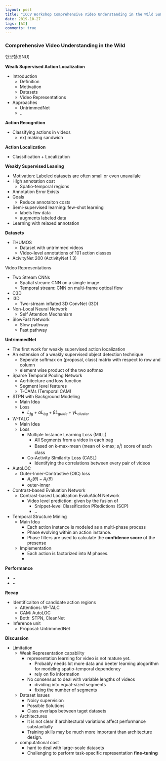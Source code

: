 ```yaml
---
layout: post
title: "ICCV Workshop Comprehensive Video Understanding in the Wild Summary - (1)"
date: 2019-10-27
tags: [AI]
comments: true
---
```

### Comprehensive Video Understanding in the Wild


한보형(SNU)

**Wealk Supervised Action Localization**
- Introduction
  - Definition
  - Motivation
  - Datasets
  - Video Representations
- Approaches
  - UntrimmedNet
  - ..

**Action Recognition**
- Classifying actions in videos
  - ex) making sandwich


**Action Localization**
- Classification + Localization

**Weakly Supervised Leaning**
- Motivation: Labeled datasets are often small or even unavailale
- HIgh annotation cost
  - Spatio-temporal regions
- Annotation Error Exists
- Goals
  - Reduce annotaiton costs
- Semi-supervised learning: few-shot learning
  - labels few data
  - augments labeled data 
- Learning with relaxed annotation

**Datasets**
- THUMOS
  - Dataset with untrimmed videos
  - Video-level annotations of 101 action classes
- AcivityNet 200 (ActivityNet 1.3)

Video Representations
- Two Stream CNNs
  - Spatial stream: CNN on a simgle image
  - Temporal stream: CNN on multi-frame optical flow
- C3D
- I3D
  - Two-stream inflated 3D ConvNet (I3D)
- Non-Local Neural Network
  - Self Attention Mechanism
- SlowFast Network
  - Slow pathway
  - Fast pathway


**UntrimmedNet**
- The first work for weakly supervised action localization
- An extension of a weakly supervised object detection technique
  - Seperate softmax on (proposal, class) matrix with respect to row and column
  - element wise product of the two softmax
- Sparse Temporal Pooling Network
  - Acrhitecture and loss function
  - Segment level features
  - T-CAMs (Temporal CAM)
- STPN with Background Modeling
  - Main Idea
  - Loss
    - $L_{fg} + \alpha L_{bg} + \beta L_{guide} + \gamma L_{cluster}$
- W-TALC
  - Main Idea
  - Loss
    - Multiple Instance Learning Loss (MILL)
      - All Segments from a video in each bag
      - Based on k-max-mean (mean of k-max; $s_i^j$) score of each class
    - Co-Activity SImilarity Loss (CASL)
      - Identifying the correlations between every pair of videos
- AutoLOC
  - Outer-Inner-Contrastive (OIC) loss
    - $A_o(\theta)-A_i(\theta)$
    - outer-inner
- Contrast-based Evaluation Network
  - Contrast-based Localization EvaluAtioN Network
    - Video level prediction: given by the fusion of
      - Snippet-level Classification PRedictions (SCP)
      - ..
- Temporal Structure Mining
  - Main Idea
    - Each action instance is modeled as a multi-phase process
    - Phase evolving within an action instance.
    - Phase filters are used to calculate the **confidence score** of the presense
  - Implementation
    - Each action is factorized into M phases.
    - 
**Performance**
- ~
- ~


**Recap**
- Identificaiton of candidate action regions
  - Attentions: W-TALC
  - CAM: AutoLOC
  - Both: STPN, CleanNet
- Inference unit
  - Proposal: UntrimmedNet

**Discussion**
- Limitation
  - Weak Representation capabiilty
    - representation learning for video is not mature yet.
      - Probably needs lot more data and beeter learning alogorithm for modeling spatio-temporal dependency
      - rely on flo information
    - No consensus to deal with variable lengths of videos
      - dividing into equal-sized segments
      - fixing the number of segments
  - Dataset Issues
    - Noisy supervision
    - Possible Solutions
    - Class overlaps between taget datasets
  - Architectures
    - It is not clear if architectural variations affect performance substantially
    - Training skills may be much more important than architecture design.
  - computational cost
    - hard to deal with large-scale datasets
    - Challenging to perform task-specific representation **fine-tuning**